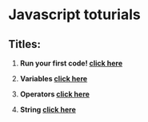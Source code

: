 # Javascript toturials

## Titles:

<ol>
  <li><p><strong>Run your first code! <a href="https://github.com/bardlur/Javascript_toturials/blob/main/lesson01/index.js">click here<a/></strong></p></li>
  <li><p><strong>Variables <a href="https://github.com/bardlur/Javascript_toturials/blob/main/lesson02/index.js">click here<a/></strong></p></li>
  <li><p><strong>Operators <a href="https://github.com/bardlur/Javascript_toturials/blob/main/lesson03/index.js">click here<a/></strong></p></li>
    <li><p><strong>String <a href="https://github.com/bardlur/Javascript_toturials/blob/main/lesson04/index.js">click here<a/></strong></p></li>
  
</ol>
